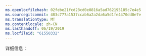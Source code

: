 ```yaml
---
ms.openlocfilehash: 02febe21fcd28cd0e0816a5ad762195185c7e4e5
ms.sourcegitcommit: 483c777a1537ccab6a2a2da6a5d1fe4470dd0e7e
ms.translationtype: MT
ms.contentlocale: zh-CN
ms.lasthandoff: 06/19/2019
ms.locfileid: "61550332"
---
```

详细信息：